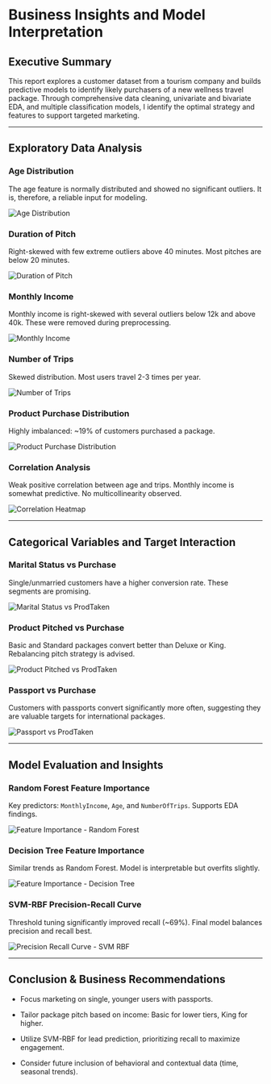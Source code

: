 # Business Insights and Model Interpretation

## Executive Summary

This report explores a customer dataset from a tourism company and builds predictive models to identify likely purchasers of a new wellness travel package. Through comprehensive data cleaning, univariate and bivariate EDA, and multiple classification models, I identify the optimal strategy and features to support targeted marketing.

---

## Exploratory Data Analysis

### Age Distribution
The age feature is normally distributed and showed no significant outliers. It is, therefore, a reliable input for modeling.

![Age Distribution](../images/age_distribution.png)

### Duration of Pitch
Right-skewed with few extreme outliers above 40 minutes. Most pitches are below 20 minutes.

![Duration of Pitch](../images/duration_pitch.png)

### Monthly Income
Monthly income is right-skewed with several outliers below 12k and above 40k. These were removed during preprocessing.

![Monthly Income](../images/monthly_income.png)

### Number of Trips
Skewed distribution. Most users travel 2-3 times per year.

![Number of Trips](../images/number_of_trips.png)

### Product Purchase Distribution
Highly imbalanced: ~19% of customers purchased a package.

![Product Purchase Distribution](../images/prod_taken_distribution.png)

### Correlation Analysis
Weak positive correlation between age and trips. Monthly income is somewhat predictive. No multicollinearity observed.

![Correlation Heatmap](../images/correlation_heatmap.png)

---

## Categorical Variables and Target Interaction

### Marital Status vs Purchase
Single/unmarried customers have a higher conversion rate. These segments are promising.

![Marital Status vs ProdTaken](../images/marital_status_vs_prod_taken.png)

### Product Pitched vs Purchase
Basic and Standard packages convert better than Deluxe or King. Rebalancing pitch strategy is advised.

![Product Pitched vs ProdTaken](../images/productpitched_vs_prod_taken.png)

### Passport vs Purchase
Customers with passports convert significantly more often, suggesting they are valuable targets for international packages.

![Passport vs ProdTaken](../images/passport_vs_prod_taken.png)

---

## Model Evaluation and Insights

### Random Forest Feature Importance
Key predictors: `MonthlyIncome`, `Age`, and `NumberOfTrips`. Supports EDA findings.

![Feature Importance - Random Forest](../images/feature_importance_rf.png)

### Decision Tree Feature Importance
Similar trends as Random Forest. Model is interpretable but overfits slightly.

![Feature Importance - Decision Tree](../images/feature_importance_dt.png)

### SVM-RBF Precision-Recall Curve
Threshold tuning significantly improved recall (~69%). Final model balances precision and recall best.

![Precision Recall Curve - SVM RBF](../images/precision_recall_curve_rbf_svm.png)

---

## Conclusion & Business Recommendations

- Focus marketing on single, younger users with passports.

- Tailor package pitch based on income: Basic for lower tiers, King for higher.

- Utilize SVM-RBF for lead prediction, prioritizing recall to maximize engagement.

- Consider future inclusion of behavioral and contextual data (time, seasonal trends).
